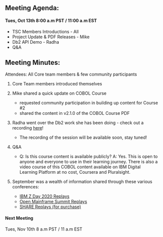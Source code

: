 ## Meeting Agenda:
#### Tues, Oct 13th 8:00 a.m PST / 11:00 a.m EST 

- TSC Members Introductions - All
- Project Update & PDF Releases - Mike
- Db2 API Demo - Radha
- Q&A

## Meeting Minutes:
Attendees: All Core team members & few community participants

1. Core Team members introduced themselves
2. Mike shared a quick update on COBOL Course 
   - requested community participation in building up content for Course #2
   - shared the content in v2.1.0 of the COBOL Course PDF
3. Radha went over the Db2 work she has been doing - check out a recording [here](https://drive.google.com/file/d/1ufFW1ENFM_3EITLiAlGs7RmhOrfJxfoD/view?usp=sharing)!
   - The recording of the session will be available soon, stay tuned!
4. Q&A
   - Q: Is this course content is available publicly?
     A: Yes. This is open to anyone and everyone to use in their learning journey. There is also a video course of this COBOL content available
        on IBM Digital Learning Platform at no cost, Coursera and Pluralsight.
        
5. September was a wealth of information shared through these various conferences:
   - [IBM Z Day 2020 Replays](https://ibmzday-vconf.bemyapp.com/#/event)
   - [Open Mainframe Summit Replays](https://www.youtube.com/channel/UC-WTXQQtz2m5iTflJLK59aw/videos)
   - [SHARE Replays (for purchase)](https://event.share.org/home)

#### Next Meeting
Tues, Nov 10th 8 a.m PST / 11 a.m EST
